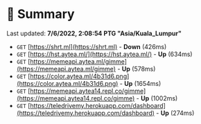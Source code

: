 # 📖 Summary
Last updated: **7/6/2022, 2:08:54 PTG "Asia/Kuala_Lumpur"**

- `GET` [https://shrt.ml](https://shrt.ml) - **Down** (426ms)
- `GET` [https://hst.aytea.ml/](https://hst.aytea.ml/) - **Up** (634ms)
- `GET` [https://memeapi.aytea.ml/gimme](https://memeapi.aytea.ml/gimme) - **Up** (578ms)
- `GET` [https://color.aytea.ml/4b31d6.png](https://color.aytea.ml/4b31d6.png) - **Up** (1654ms)
- `GET` [https://memeapi.aytea14.repl.co/gimme](https://memeapi.aytea14.repl.co/gimme) - **Up** (1002ms)
- `GET` [https://teledrivemy.herokuapp.com/dashboard](https://teledrivemy.herokuapp.com/dashboard) - **Up** (274ms)
